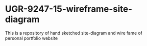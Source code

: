 # UGR-9247-15-wireframe-site-diagram
This is a repository of hand sketched site-diagram and wire fame of personal portfolio website
